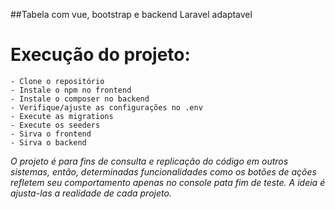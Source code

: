 ##Tabela com vue, bootstrap e backend Laravel adaptavel

# Execução do projeto:

    - Clone o repositório
    - Instale o npm no frontend
    - Instale o composer no backend
    - Verifique/ajuste as configurações no .env
    - Execute as migrations
    - Execute os seeders
    - Sirva o frontend
    - Sirva o backend

_O projeto é para fins de consulta e replicação do código em outros sistemas, então, determinadas funcionalidades como os botões de ações refletem seu comportamento apenas no console pata fim de teste. A ideia é ajusta-las a realidade de cada projeto._
